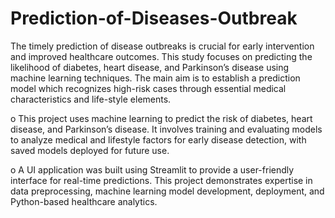 # Prediction-of-Diseases-Outbreak
The timely prediction of disease outbreaks is crucial for early intervention and improved
healthcare outcomes. This study focuses on predicting the likelihood of diabetes, heart
disease, and Parkinson’s disease using machine learning techniques.
The main aim is to establish a prediction model which recognizes high-risk cases through
essential medical characteristics and life-style elements.



o	This project uses machine learning to predict the risk of diabetes, heart disease, and Parkinson’s disease. It involves training and evaluating models to analyze medical and lifestyle factors for early disease detection, with saved models deployed for future use.


o	A UI application was built using Streamlit to provide a user-friendly interface for real-time predictions. This project demonstrates expertise in data preprocessing, machine learning model development, deployment, and Python-based healthcare analytics.

